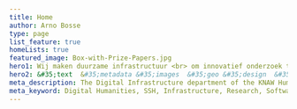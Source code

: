 ```yaml
---
title: Home
author: Arno Bosse
type: page
list_feature: true
homeLists: true
featured_image: Box-with-Prize-Papers.jpg
hero1: Wij maken duurzame infrastructuur <br> om innovatief onderzoek te&nbsp;bevorderen <br> en mensen, data en collecties met elkaar te&nbsp;verbinden.
hero2: &#35;text  &#35;metadata &#35;images  &#35;geo &#35;design  &#35;cloud
meta_description: The Digital Infrastructure department of the KNAW Humanties Cluster creates sustainable software and data collections for research in the humanities and social sciences.
meta_keyword: Digital Humanities, SSH, Infrastructure, Research, Software, Data
---
```

